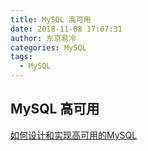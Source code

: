 ```yaml
---
title: MySQL 高可用
date: 2018-11-08 17:07:31
author: 东京易冷
categories: MySQL
tags:
  - MySQL
---
```


## MySQL 高可用

[如何设计和实现高可用的MySQL](https://cloud.tencent.com/developer/article/1360981)
